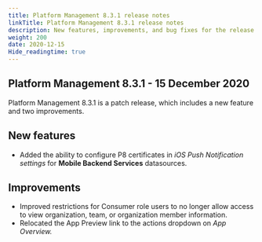 ```yaml
---
title: Platform Management 8.3.1 release notes
linkTitle: Platform Management 8.3.1 release notes
description: New features, improvements, and bug fixes for the release.
weight: 200
date: 2020-12-15
Hide_readingtime: true
---
```


## Platform Management 8.3.1 - 15 December 2020

Platform Management 8.3.1 is a patch release, which includes a new feature and two improvements.

## New features

* Added the ability to configure P8 certificates in _iOS Push Notification settings_ for **Mobile Backend Services** datasources.

## Improvements

* Improved restrictions for Consumer role users to no longer allow access to view organization, team, or organization member information.
* Relocated the App Preview link to the actions dropdown on _App Overview._

